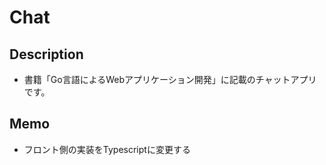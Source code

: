 # Chat

## Description
- 書籍「Go言語によるWebアプリケーション開発」に記載のチャットアプリです。

## Memo
- フロント側の実装をTypescriptに変更する
